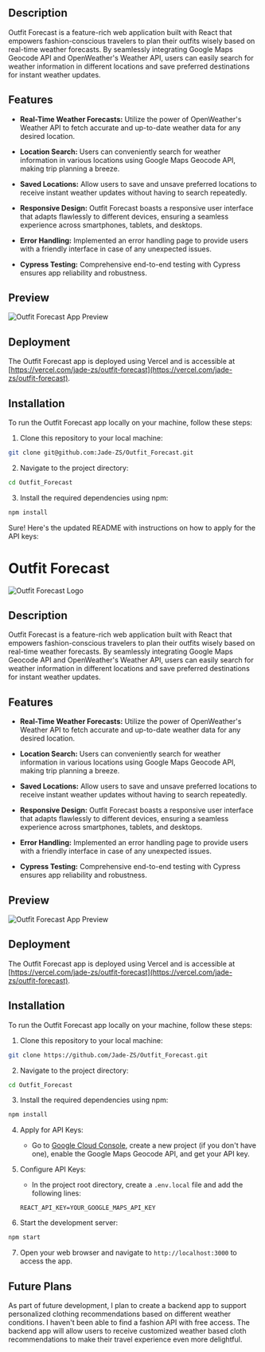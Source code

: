 ## Description

Outfit Forecast is a feature-rich web application built with React that empowers fashion-conscious travelers to plan their outfits wisely based on real-time weather forecasts. By seamlessly integrating Google Maps Geocode API and OpenWeather's Weather API, users can easily search for weather information in different locations and save preferred destinations for instant weather updates.

## Features

- **Real-Time Weather Forecasts:** Utilize the power of OpenWeather's Weather API to fetch accurate and up-to-date weather data for any desired location.

- **Location Search:** Users can conveniently search for weather information in various locations using Google Maps Geocode API, making trip planning a breeze.

- **Saved Locations:** Allow users to save and unsave preferred locations to receive instant weather updates without having to search repeatedly.

- **Responsive Design:** Outfit Forecast boasts a responsive user interface that adapts flawlessly to different devices, ensuring a seamless experience across smartphones, tablets, and desktops.

- **Error Handling:** Implemented an error handling page to provide users with a friendly interface in case of any unexpected issues.

- **Cypress Testing:** Comprehensive end-to-end testing with Cypress ensures app reliability and robustness.

## Preview

![Outfit Forecast App Preview](link_to_your_app_preview.gif)

## Deployment

The Outfit Forecast app is deployed using Vercel and is accessible at [https://vercel.com/jade-zs/outfit-forecast](https://vercel.com/jade-zs/outfit-forecast).

## Installation

To run the Outfit Forecast app locally on your machine, follow these steps:

1. Clone this repository to your local machine:

```bash
git clone git@github.com:Jade-ZS/Outfit_Forecast.git
```

2. Navigate to the project directory:

```bash
cd Outfit_Forecast
```

3. Install the required dependencies using npm:

```bash
npm install
```

Sure! Here's the updated README with instructions on how to apply for the API keys:

# Outfit Forecast

![Outfit Forecast Logo](link_to_your_logo.png)

## Description

Outfit Forecast is a feature-rich web application built with React that empowers fashion-conscious travelers to plan their outfits wisely based on real-time weather forecasts. By seamlessly integrating Google Maps Geocode API and OpenWeather's Weather API, users can easily search for weather information in different locations and save preferred destinations for instant weather updates.

## Features

- **Real-Time Weather Forecasts:** Utilize the power of OpenWeather's Weather API to fetch accurate and up-to-date weather data for any desired location.

- **Location Search:** Users can conveniently search for weather information in various locations using Google Maps Geocode API, making trip planning a breeze.

- **Saved Locations:** Allow users to save and unsave preferred locations to receive instant weather updates without having to search repeatedly.

- **Responsive Design:** Outfit Forecast boasts a responsive user interface that adapts flawlessly to different devices, ensuring a seamless experience across smartphones, tablets, and desktops.

- **Error Handling:** Implemented an error handling page to provide users with a friendly interface in case of any unexpected issues.

- **Cypress Testing:** Comprehensive end-to-end testing with Cypress ensures app reliability and robustness.

## Preview

![Outfit Forecast App Preview](link_to_your_app_preview.gif)

## Deployment

The Outfit Forecast app is deployed using Vercel and is accessible at [https://vercel.com/jade-zs/outfit-forecast](https://vercel.com/jade-zs/outfit-forecast).

## Installation

To run the Outfit Forecast app locally on your machine, follow these steps:

1. Clone this repository to your local machine:

```bash
git clone https://github.com/Jade-ZS/Outfit_Forecast.git
```

2. Navigate to the project directory:

```bash
cd Outfit_Forecast
```

3. Install the required dependencies using npm:

```bash
npm install
```

4. Apply for API Keys:

   - Go to [Google Cloud Console](https://console.cloud.google.com/), create a new project (if you don't have one), enable the Google Maps Geocode API, and get your API key.

5. Configure API Keys:

   - In the project root directory, create a `.env.local` file and add the following lines:

   ```
   REACT_API_KEY=YOUR_GOOGLE_MAPS_API_KEY
   ```

6. Start the development server:

```bash
npm start
```

7. Open your web browser and navigate to `http://localhost:3000` to access the app.

## Future Plans

As part of future development, I plan to create a backend app to support personalized clothing recommendations based on different weather conditions. I haven't been able to find a fashion API with free access. The backend app will allow users to receive customized weather based cloth recommendations to make their travel experience even more delightful.

